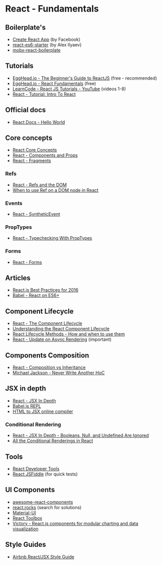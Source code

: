 React - Fundamentals
=====================

Boilerplate's
-------------

- [Create React App](https://github.com/facebookincubator/create-react-app) (by Facebook)
- [react-es6-starter](https://github.com/alexilyaev/react-es6-starter) (by Alex Ilyaev)
- [mobx-react-boilerplate](https://github.com/mobxjs/mobx-react-boilerplate)

Tutorials
----------

- [EggHead.io - The Beginner's Guide to ReactJS](https://egghead.io/courses/the-beginner-s-guide-to-reactjs) (free - recommended)
- [EggHead.io - React Fundamentals](https://egghead.io/courses/react-fundamentals) (free)
- [LearnCode - React JS Tutorials - YouTube](https://www.youtube.com/playlist?list=PLoYCgNOIyGABj2GQSlDRjgvXtqfDxKm5b) (videos 1-8)
- [React - Tutorial: Intro To React](https://facebook.github.io/react/tutorial/tutorial.html)

Official docs
--------------

- [React Docs - Hello World](https://facebook.github.io/react/docs/hello-world.html)

Core concepts
--------------

- [React Core Concepts](https://zombiecodekill.com/2016/06/07/react-core-concepts/)
- [React - Components and Props](https://facebook.github.io/react/docs/components-and-props.html)
- [React - Fragments](https://reactjs.org/blog/2017/11/28/react-v16.2.0-fragment-support.html)

### Refs

- [React - Refs and the DOM](https://facebook.github.io/react/docs/refs-and-the-dom.html)
- [When to use Ref on a DOM node in React](https://www.robinwieruch.de/react-ref-attribute-dom-node/)

### Events

- [React - SyntheticEvent](https://facebook.github.io/react/docs/events.html)

### PropTypes

- [React - Typechecking With PropTypes](https://facebook.github.io/react/docs/typechecking-with-proptypes.html)

### Forms

- [React - Forms](https://reactjs.org/docs/forms.html)

Articles
---------

- [React.js Best Practices for 2016](https://blog.risingstack.com/react-js-best-practices-for-2016/)
- [Babel - React on ES6+](https://babeljs.io/blog/2015/06/07/react-on-es6-plus)

Component Lifecycle
--------------------

- [React - The Component Lifecycle](https://facebook.github.io/react/docs/react-component.html)
- [Understanding the React Component Lifecycle](http://busypeoples.github.io/post/react-component-lifecycle/)
- [React Lifecycle Methods - How and when to use them](https://engineering.musefind.com/react-lifecycle-methods-how-and-when-to-use-them-2111a1b692b1)
- [React - Update on Async Rendering](https://reactjs.org/blog/2018/03/27/update-on-async-rendering.html) (important)

Components Composition
----------------------

- [React - Composition vs Inheritance](https://facebook.github.io/react/docs/composition-vs-inheritance.html)
- [Michael Jackson - Never Write Another HoC](https://www.youtube.com/watch?v=BcVAq3YFiuc)

JSX in depth
-------------

- [React - JSX In Depth](https://facebook.github.io/react/docs/jsx-in-depth.html)
- [Babel.js REPL](https://babeljs.io/repl/)
- [HTML to JSX online compiler](http://magic.reactjs.net/htmltojsx.htm)

### Conditional Rendering

- [React - JSX In Depth - Booleans, Null, and Undefined Are Ignored](https://facebook.github.io/react/docs/jsx-in-depth.html#booleans-null-and-undefined-are-ignored)
- [All the Conditional Renderings in React](https://www.robinwieruch.de/conditional-rendering-react/)

Tools
------

- [React Developer Tools](https://github.com/facebook/react-devtools)
- [React JSFiddle](https://jsfiddle.net/reactjs/69z2wepo/) (for quick tests)

UI Components
----------------

- [awesome-react-components](https://github.com/brillout/awesome-react-components)
- [react.rocks](https://react.rocks/) (search for solutions)
- [Material-UI](http://www.material-ui.com/)
- [React Toolbox](http://react-toolbox.com/)
- [Victory - React.js components for modular charting and data visualization](http://formidable.com/open-source/victory/)

Style Guides
-------------

- [Airbnb React/JSX Style Guide](https://github.com/airbnb/javascript/tree/master/react)
